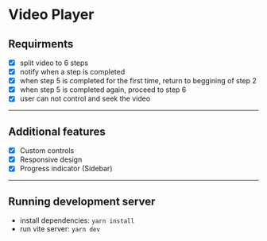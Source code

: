 # Video Player

## Requirments

- [x] split video to 6 steps
- [x] notify when a step is completed
- [x] when step 5 is completed for the first time, return to beggining of step 2
- [x] when step 5 is completed again, proceed to step 6
- [x] user can not control and seek the video

---

## Additional features

- [x] Custom controls
- [x] Responsive design
- [x] Progress indicator (Sidebar)

---

## Running development server

- install dependencies: `yarn install`
- run vite server: `yarn dev`
